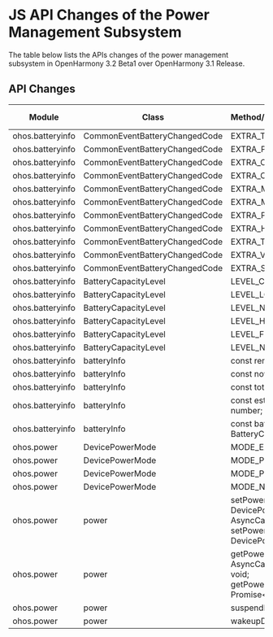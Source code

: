 # JS API Changes of the Power Management Subsystem

The table below lists the APIs changes of the power management subsystem in OpenHarmony 3.2 Beta1 over OpenHarmony 3.1 Release.

## API Changes

| Module| Class| Method/Attribute/Enumeration/Constant| Change Type|
|---|---|---|---|
| ohos.batteryinfo | CommonEventBatteryChangedCode | EXTRA_TECHNOLOGY | Added|
| ohos.batteryinfo | CommonEventBatteryChangedCode | EXTRA_PRESENT | Added|
| ohos.batteryinfo | CommonEventBatteryChangedCode | EXTRA_CHARGE_COUNTER | Added|
| ohos.batteryinfo | CommonEventBatteryChangedCode | EXTRA_CHARGE_STATE | Added|
| ohos.batteryinfo | CommonEventBatteryChangedCode | EXTRA_MAX_VOLTAGE | Added|
| ohos.batteryinfo | CommonEventBatteryChangedCode | EXTRA_MAX_CURRENT | Added|
| ohos.batteryinfo | CommonEventBatteryChangedCode | EXTRA_PLUGGED_TYPE | Added|
| ohos.batteryinfo | CommonEventBatteryChangedCode | EXTRA_HEALTH_STATE | Added|
| ohos.batteryinfo | CommonEventBatteryChangedCode | EXTRA_TEMPERATURE | Added|
| ohos.batteryinfo | CommonEventBatteryChangedCode | EXTRA_VOLTAGE | Added|
| ohos.batteryinfo | CommonEventBatteryChangedCode | EXTRA_SOC = 0 | Added|
| ohos.batteryinfo | BatteryCapacityLevel | LEVEL_CRITICAL | Added|
| ohos.batteryinfo | BatteryCapacityLevel | LEVEL_LOW | Added|
| ohos.batteryinfo | BatteryCapacityLevel | LEVEL_NORMAL | Added|
| ohos.batteryinfo | BatteryCapacityLevel | LEVEL_HIGH | Added|
| ohos.batteryinfo | BatteryCapacityLevel | LEVEL_FULL | Added|
| ohos.batteryinfo | BatteryCapacityLevel | LEVEL_NONE | Added|
| ohos.batteryinfo | batteryInfo | const remainingEnergy: number; | Added|
| ohos.batteryinfo | batteryInfo | const nowCurrent: number; | Added|
| ohos.batteryinfo | batteryInfo | const totalEnergy: number; | Added|
| ohos.batteryinfo | batteryInfo | const estimatedRemainingChargeTime: number; | Added|
| ohos.batteryinfo | batteryInfo | const batteryCapacityLevel: BatteryCapacityLevel; | Added|
| ohos.power | DevicePowerMode | MODE_EXTREME_POWER_SAVE | Added|
| ohos.power | DevicePowerMode | MODE_PERFORMANCE | Added|
| ohos.power | DevicePowerMode | MODE_POWER_SAVE | Added|
| ohos.power | DevicePowerMode | MODE_NORMAL = 600 | Added|
| ohos.power | power | setPowerMode(mode: DevicePowerMode, callback: AsyncCallback\<void>): void;<br>setPowerMode(mode: DevicePowerMode): Promise\<void>; | Added|
| ohos.power | power | getPowerMode(callback: AsyncCallback\<DevicePowerMode>): void;<br>getPowerMode(): Promise\<DevicePowerMode>; | Added|
| ohos.power | power | suspendDevice(): void; | Added|
| ohos.power | power | wakeupDevice(detail: string): void; | Added|
